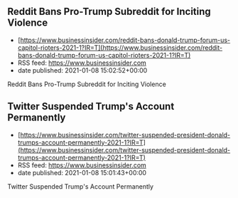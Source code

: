 ## Reddit Bans Pro-Trump Subreddit for Inciting Violence
 - [https://www.businessinsider.com/reddit-bans-donald-trump-forum-us-capitol-rioters-2021-1?IR=T](https://www.businessinsider.com/reddit-bans-donald-trump-forum-us-capitol-rioters-2021-1?IR=T)
 - RSS feed: https://www.businessinsider.com
 - date published: 2021-01-08 15:02:52+00:00

Reddit Bans Pro-Trump Subreddit for Inciting Violence

## Twitter Suspended Trump's Account Permanently
 - [https://www.businessinsider.com/twitter-suspended-president-donald-trumps-account-permanently-2021-1?IR=T](https://www.businessinsider.com/twitter-suspended-president-donald-trumps-account-permanently-2021-1?IR=T)
 - RSS feed: https://www.businessinsider.com
 - date published: 2021-01-08 15:01:43+00:00

Twitter Suspended Trump's Account Permanently

